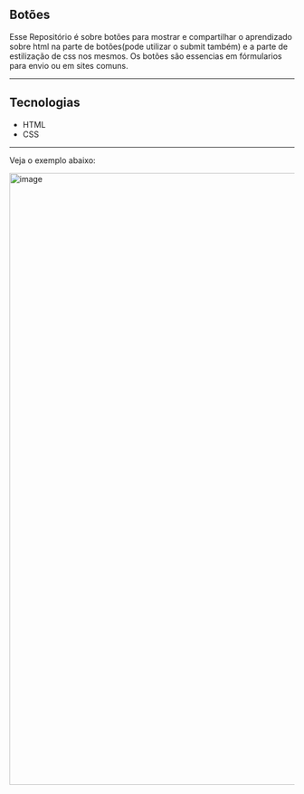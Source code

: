 ## Botões 

Esse Repositório é sobre botões para mostrar e compartilhar o aprendizado sobre html na parte de botões(pode utilizar o submit também) e a parte de estilização de css nos mesmos.
Os botões são essencias em fórmularios para envio ou em sites comuns.

***

## Tecnologias 
- HTML 
- CSS

***
Veja o exemplo abaixo:

<img width="1920" height="1080" alt="image" src="https://github.com/user-attachments/assets/d3233638-6baa-4a9a-a547-ed13eb7889a9" />


